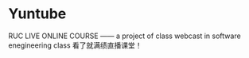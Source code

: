 # Yuntube
RUC LIVE ONLINE COURSE —— a project of class webcast in software enegineering class
看了就满绩直播课堂！
